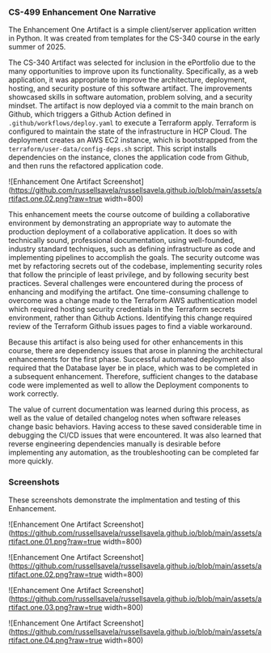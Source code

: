 ### CS-499 Enhancement One Narrative

The Enhancement One Artifact is a simple client/server application written in Python.  It was created from templates for the CS-340 course in the early summer of 2025.


The CS-340 Artifact was selected for inclusion in the ePortfolio due to the many opportunities to improve upon its functionality.  Specifically, as a web application, it was appropriate to improve the architecture, deployment, hosting, and security posture of this software artifact.  The improvements showcased skills in software automation, problem solving, and a security mindset.  The artifact is now deployed via a commit to the main branch on Github, which triggers a Github Action defined in `.github/workflows/deploy.yaml` to execute a Terraform apply.   Terraform is configured to maintain the state of the infrastructure in HCP Cloud.  The deployment creates an AWS EC2 instance, which is bootstrapped from the `terraform/user-data/config-deps.sh` script.  This script installs dependencies on the instance, clones the application code from Github, and then runs the refactored application code.  

![Enhancement One Artifact Screenshot](https://github.com/russellsavela/russellsavela.github.io/blob/main/assets/artifact.one.02.png?raw=true width=800)

This enhancement meets the course outcome of building a collaborative environment by demonstrating an appropriate way to automate the production deployment of a collaborative application.  It does so with technically sound, professional documentation, using well-founded, industry standard techniques, such as defining infrastructure as code and implementing pipelines to accomplish the goals.  The security outcome was met by refactoring secrets out of the codebase, implementing security roles that follow the principle of least privilege, and by following security best practices.
Several challenges were encountered during the process of enhancing and modifying the artifact.  One time-consuming challenge to overcome was a change made to the Terraform AWS authentication model which required hosting security credentials in the Terraform secrets environment, rather than Github Actions.  Identifying this change required review of the Terraform Github issues pages to find a viable workaround.


Because this artifact is also being used for other enhancements in this course, there are dependency issues that arose in planning the architectural enhancements for the first phase.   Successful automated deployment also required that the Database layer be in place, which was to be completed in a subsequent enhancement.  Therefore, sufficient changes to the database code were implemented as well to allow the Deployment components to work correctly.


The value of current documentation was learned during this process, as well as the value of detailed changelog notes when software releases change basic behaviors.  Having access to these saved considerable time in debugging the CI/CD issues that were encountered.  It was also learned that reverse engineering dependencies manually is desirable before implementing any automation, as the troubleshooting can be completed far more quickly.
 
### Screenshots

These screenshots demonstrate the implmentation and testing of this Enhancement.

![Enhancement One Artifact Screenshot](https://github.com/russellsavela/russellsavela.github.io/blob/main/assets/artifact.one.01.png?raw=true width=800)

![Enhancement One Artifact Screenshot](https://github.com/russellsavela/russellsavela.github.io/blob/main/assets/artifact.one.02.png?raw=true width=800)

![Enhancement One Artifact Screenshot](https://github.com/russellsavela/russellsavela.github.io/blob/main/assets/artifact.one.03.png?raw=true width=800)

![Enhancement One Artifact Screenshot](https://github.com/russellsavela/russellsavela.github.io/blob/main/assets/artifact.one.04.png?raw=true width=800)